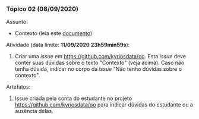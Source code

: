 
### Tópico 02 (**08/09/2020**)

Assunto: 
- Contexto (leia este [documento](https://github.com/kyriosdata/oo/blob/e0cc5926057046dc1730cf2250d563e2792fad6d/media/contexto-poo.pdf))

Atividade (data limite: **11/09/2020 23h59min59s**):
1. Criar uma _issue_ em https://github.com/kyriosdata/oo. Esta _issue_ deve conter suas dúvidas sobre o texto "Contexto" (veja acima). 
Caso não tenha dúvida, indicar no corpo da _issue_ "Não tenho dúvidas sobre o contexto".
   
Artefatos: 

1. Issue criada pela conta do estudante no projeto https://github.com/kyriosdata/oo para indicar dúvidas do estudante ou a ausência delas.
